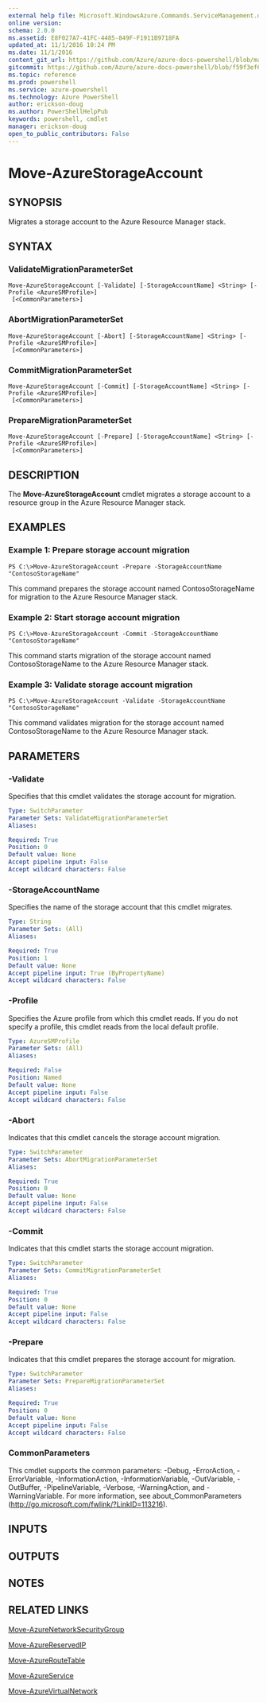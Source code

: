 ```yaml
---
external help file: Microsoft.WindowsAzure.Commands.ServiceManagement.dll-Help.xml
online version: 
schema: 2.0.0
ms.assetid: E8F027A7-41FC-4485-849F-F1911B9718FA
updated_at: 11/1/2016 10:24 PM
ms.date: 11/1/2016
content_git_url: https://github.com/Azure/azure-docs-powershell/blob/master/azureps-cmdlets-docs/ServiceManagement/Azure.Service/v3.0.0/Move-AzureStorageAccount.md
gitcommit: https://github.com/Azure/azure-docs-powershell/blob/f59f3ef60bc592383812213e69fd77ba950759ed/azureps-cmdlets-docs/ServiceManagement/Azure.Service/v3.0.0/Move-AzureStorageAccount.md
ms.topic: reference
ms.prod: powershell
ms.service: azure-powershell
ms.technology: Azure PowerShell
author: erickson-doug
ms.author: PowerShellHelpPub
keywords: powershell, cmdlet
manager: erickson-doug
open_to_public_contributors: False
---
```


# Move-AzureStorageAccount

## SYNOPSIS
Migrates a storage account to the Azure Resource Manager stack.

## SYNTAX

### ValidateMigrationParameterSet
```
Move-AzureStorageAccount [-Validate] [-StorageAccountName] <String> [-Profile <AzureSMProfile>]
 [<CommonParameters>]
```

### AbortMigrationParameterSet
```
Move-AzureStorageAccount [-Abort] [-StorageAccountName] <String> [-Profile <AzureSMProfile>]
 [<CommonParameters>]
```

### CommitMigrationParameterSet
```
Move-AzureStorageAccount [-Commit] [-StorageAccountName] <String> [-Profile <AzureSMProfile>]
 [<CommonParameters>]
```

### PrepareMigrationParameterSet
```
Move-AzureStorageAccount [-Prepare] [-StorageAccountName] <String> [-Profile <AzureSMProfile>]
 [<CommonParameters>]
```

## DESCRIPTION
The **Move-AzureStorageAccount** cmdlet migrates a storage account to a resource group in the Azure Resource Manager stack.

## EXAMPLES

### Example 1: Prepare storage account migration
```
PS C:\>Move-AzureStorageAccount -Prepare -StorageAccountName "ContosoStorageName"
```

This command prepares the storage account named ContosoStorageName for migration to the Azure Resource Manager stack.

### Example 2: Start storage account migration
```
PS C:\>Move-AzureStorageAccount -Commit -StorageAccountName "ContosoStorageName"
```

This command starts migration of the storage account named ContosoStorageName to the Azure Resource Manager stack.

### Example 3: Validate storage account migration
```
PS C:\>Move-AzureStorageAccount -Validate -StorageAccountName "ContosoStorageName"
```

This command validates migration for the storage account named ContosoStorageName to the Azure Resource Manager stack.

## PARAMETERS

### -Validate
Specifies that this cmdlet validates the storage account for migration.

```yaml
Type: SwitchParameter
Parameter Sets: ValidateMigrationParameterSet
Aliases: 

Required: True
Position: 0
Default value: None
Accept pipeline input: False
Accept wildcard characters: False
```

### -StorageAccountName
Specifies the name of the storage account that this cmdlet migrates.

```yaml
Type: String
Parameter Sets: (All)
Aliases: 

Required: True
Position: 1
Default value: None
Accept pipeline input: True (ByPropertyName)
Accept wildcard characters: False
```

### -Profile
Specifies the Azure profile from which this cmdlet reads.
If you do not specify a profile, this cmdlet reads from the local default profile.

```yaml
Type: AzureSMProfile
Parameter Sets: (All)
Aliases: 

Required: False
Position: Named
Default value: None
Accept pipeline input: False
Accept wildcard characters: False
```

### -Abort
Indicates that this cmdlet cancels the storage account migration.

```yaml
Type: SwitchParameter
Parameter Sets: AbortMigrationParameterSet
Aliases: 

Required: True
Position: 0
Default value: None
Accept pipeline input: False
Accept wildcard characters: False
```

### -Commit
Indicates that this cmdlet starts the storage account migration.

```yaml
Type: SwitchParameter
Parameter Sets: CommitMigrationParameterSet
Aliases: 

Required: True
Position: 0
Default value: None
Accept pipeline input: False
Accept wildcard characters: False
```

### -Prepare
Indicates that this cmdlet prepares the storage account for migration.

```yaml
Type: SwitchParameter
Parameter Sets: PrepareMigrationParameterSet
Aliases: 

Required: True
Position: 0
Default value: None
Accept pipeline input: False
Accept wildcard characters: False
```

### CommonParameters
This cmdlet supports the common parameters: -Debug, -ErrorAction, -ErrorVariable, -InformationAction, -InformationVariable, -OutVariable, -OutBuffer, -PipelineVariable, -Verbose, -WarningAction, and -WarningVariable. For more information, see about_CommonParameters (http://go.microsoft.com/fwlink/?LinkID=113216).

## INPUTS

## OUTPUTS

## NOTES

## RELATED LINKS

[Move-AzureNetworkSecurityGroup](xref:ServiceManagement/Azure.Service/v3.0.0/Move-AzureNetworkSecurityGroup.md)

[Move-AzureReservedIP](xref:ServiceManagement/Azure.Service/v3.0.0/Move-AzureReservedIP.md)

[Move-AzureRouteTable](xref:ServiceManagement/Azure.Service/v3.0.0/Move-AzureRouteTable.md)

[Move-AzureService](xref:ServiceManagement/Azure.Service/v3.0.0/Move-AzureService.md)

[Move-AzureVirtualNetwork](xref:ServiceManagement/Azure.Service/v3.0.0/Move-AzureVirtualNetwork.md)


